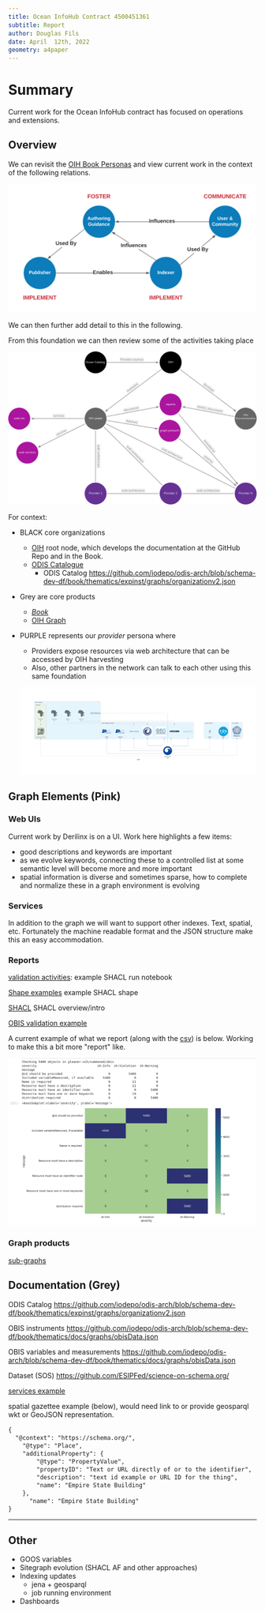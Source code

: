 ```yaml
---
title: Ocean InfoHub Contract 4500451361
subtitle: Report
author: Douglas Fils
date: April  12th, 2022
geometry: a4paper
---
```


# Summary

Current work for the Ocean InfoHub contract has focused on operations and extensions.


## Overview

We can revisit the [OIH Book Personas](https://book.oceaninfohub.org/personas/persona.html) and
view current work in the context of the following relations.  

![OIH Provider Network](./images/relations.png)

We can then further add detail to this in the following.  

From this foundation we can then review some of the activities taking place

![OIH Provider Network](./images/relationgraph.png)

For context:

* BLACK core organizations
  * [OIH](https://oceaninfohub.org/) root node, which develops the documentation at the GitHub Repo and in the Book.
  * [ODIS Catalogue](https://catalogue.odis.org/)
    * ODIS Catalog https://github.com/iodepo/odis-arch/blob/schema-dev-df/book/thematics/expinst/graphs/organizationv2.json
* Grey are core products
  *  [_Book_](https://book.oceaninfohub.org/index.html)
  *  [OIH Graph](https://oceans.collaborium.io/sparql.html)
* PURPLE represents our _provider_ persona where
  * Providers expose resources via web architecture that can be accessed by OIH harvesting
  * Also, other partners in the network can talk to each other using this same foundation
  

  ![OIH Provider Network](./images/oihproviders.png)


## Graph Elements (Pink)

### Web UIs

Current work by Derilinx is on a UI.  Work here highlights a few items:

* good descriptions and keywords are important
* as we evolve keywords, connecting these to a controlled list at some semantic level will become more and more important
* spatial information is diverse and sometimes sparse, how to complete and normalize these in a graph environment is evolving 

### Services

In addition to the graph we will want to support other indexes.  Text, 
spatial, etc.  Fortunately the machine readable format and the JSON structure
make this an easy accommodation.  

### Reports

[validation activities](https://github.com/gleanerio/notebooks/blob/master/notebooks/validation/shacl_assay.ipynb):  example SHACL run notebook

[Shape examples](https://github.com/gleanerio/notebooks/blob/master/notebooks/validation/shapes/geocodes_dcscan.ttl) example SHACL shape

[SHACL](https://github.com/iodepo/odis-arch/blob/master/code/notebooks/validation/presentation/BasicValidation.ipynb)  SHACL overview/intro

[OBIS validation example](https://github.com/gleanerio/notebooks/blob/master/notebooks/validation/shacl_assay.ipynb)

A current example of what we report (along with the [csv](https://github.com/gleanerio/notebooks/blob/master/notebooks/validation/output/obistesting.csv)) is below. Working to make this a bit more "report" like.  

  ![OIH Provider Network](./images/obisreport.png)

### Graph products

[sub-graphs](https://github.com/gleanerio/notebooks/blob/master/notebooks/validation/subgraph_builder.ipynb)


## Documentation (Grey)

ODIS Catalog https://github.com/iodepo/odis-arch/blob/schema-dev-df/book/thematics/expinst/graphs/organizationv2.json

OBIS instruments https://github.com/iodepo/odis-arch/blob/schema-dev-df/book/thematics/docs/graphs/obisData.json

OBIS variables and measurements   https://github.com/iodepo/odis-arch/blob/schema-dev-df/book/thematics/docs/graphs/obisData.json   

Dataset (SOS) https://github.com/ESIPFed/science-on-schema.org/

[services example](https://book.oceaninfohub.org/thematics/services/README.html) 

spatial gazettee example (below), would need link to or provide geosparql wkt
or GeoJSON representation.  

```
{
  "@context": "https://schema.org/",
    "@type": "Place",
    "additionalProperty": {
        "@type": "PropertyValue",
        "propertyID": "Text or URL directly of or to the identifier",
        "description": "text id example or URL ID for the thing",
        "name": "Empire State Building"
    },
      "name": "Empire State Building"
}
```

--------------------------------------

## Other

* GOOS variables
* Sitegraph evolution (SHACL AF and other approaches)
* Indexing updates
    * jena + geosparql
    * job running environment
* Dashboards
